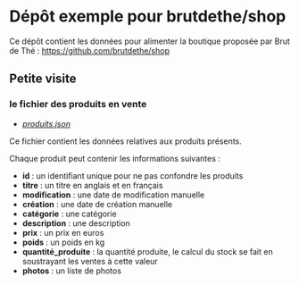 # Dépôt exemple pour brutdethe/shop

Ce dépôt contient les données pour alimenter la boutique proposée par Brut de Thé : https://github.com/brutdethe/shop

## Petite visite

### le fichier des produits en vente

- [_produits.json_](./produits.json)

Ce fichier contient les données relatives aux produits présents.

Chaque produit peut contenir les informations suivantes :

- **id** : un identifiant unique pour ne pas confondre les produits
- **titre** : un titre en anglais et en français
- **modification** : une date de modification manuelle
- **création** : une date de création manuelle
- **catégorie** : une catégorie
- **description** : une description
- **prix** : un prix en euros
- **poids** : un poids en kg
- **quantité_produite** : la quantité produite, le calcul du stock se fait en soustrayant les ventes à cette valeur
- **photos** : un liste de photos
